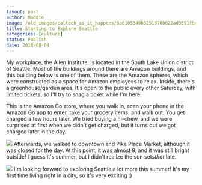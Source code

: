 ```yaml
---
layout: post
author: Maddie
image: /old_images/caltech_as_it_happens/6a0105349b8251970b022ad3591f9e200c.jpg
title: Starting to Explore Seattle
categories: [culture]
status: Publish
date: 2018-08-04
---
```


My workplace, the Allen Institute, is located in the South Lake Union district of Seattle. Most of the buildings around there are Amazon buildings, and this building below is one of them. These are the Amazon spheres, which were constructed as a space for Amazon employees to relax. Inside, there's a greenhouse/garden area. It's open to the public every other Saturday, with limited tickets, so I'll try to snag a ticket while I'm here!

This is the Amazon Go store, where you walk in, scan your phone in the Amazon Go app to enter, take your grocery items, and walk out. You get charged a few hours later. We tried buying a hi-chew, and we were surprised at first when we didn't get charged, but it turns out we got charged later in the day.


![](/old_images/caltech_as_it_happens/6a0105349b8251970b022ad3591f96200c.jpg)
Afterwards, we walked to downtown and Pike Place Market, although it was closed for the day. At this point, it was almost 9, and it was still bright outside! I guess it's summer, but I didn't realize the sun sets*that* late.


![](/old_images/caltech_as_it_happens/6a0105349b8251970b022ad3591f9a200c.jpg)
I'm looking forward to exploring Seattle a lot more this summer! It's my first time living right in a city, so it's very exciting :)
